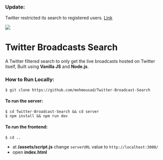 ### Update: 
Twitter restricted its search to registered users. [Link](https://9to5mac.com/2023/04/26/twitter-restricts-search-fleets-coming-back/)

![](https://media.tenor.com/id5k0yLxVEEAAAAC/triste-feeling-down.gif)
# Twitter Broadcasts Search

A Twitter filtered search to only get the live broadcasts hosted on Twitter itself, Built using **Vanilla JS** and **Node.js**.



### How to Run Locally:
```
$ git clone https://github.com/mohmousad/Twitter-Broadcast-Search
```
#### To run the server:
```
$ cd Twitter-Broadcast-Search && cd server
$ npm install && npm run dev
```
#### To run the frontend:
```
$ cd ..
```
- at **/assets/script.js** change ``` serverURL ``` value to ``` http://localhost:3000/ ```
- open **index.html**
